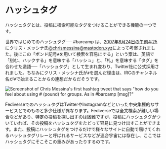 # ハッシュタグ		
ハッシュタグとは、投稿に検索可能なタグをつけることができる機能の一つです。

世界ではじめてのハッシュタグ── #barcamp は、[2007年8月24日の午前4:25](https://twitter.com/chrismessina/status/223115412?lang=en)にクリス・メッシナ氏[@chrismessina@mastodon.xyz](https://mastodon.xyz/@chrismessina)によって考案されました。後にこの「ポンド記号`#`を用いて検索を容易にする」という案は、英語で「刻む、ハックする」を意味する「ハッシュ」と、「札」を意味する「タグ」を合わせた造語──「ハッシュタグ」として生まれ変わり、Twitter社に公式採用されました。ちなみにクリス・メッシナ氏が`#`を選んだ理由は、IRCのチャンネル名が`#`で始まることからの連想だからだそうです。


![Screenshot of Chris Messina's first hashtag tweet that says "how do you feel about using # (pound) for groups. As in #barcamp [msg]?"](/img/docs/for-users/features/hashtag/1.ja.png)


FediverseでのハッシュタグはTwitterやInstagramなどといった中央集権的なサービスとでのものと多少仕様が異なります。Fediverseでは全文検索が難しい場合などがあり、特定の投稿を探し出すのは困難ですが、投稿にハッシュタグがついていれば、その投稿をハッシュタグをたどって容易に見つけ出すことができます。また、投稿にハッシュタグをつけるだけで様々なサイトに自動で届けてくれるハッシュタグリレーと呼ばれるサービスなどが連合宇宙には存在し、ここではハッシュタグにそこそこの重みがあったりするのです。


